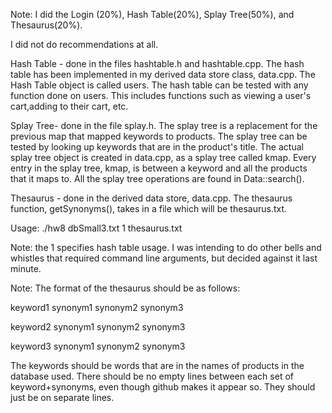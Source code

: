 Note: I did the Login (20%), Hash Table(20%), Splay Tree(50%), and Thesaurus(20%).

I did not do recommendations at all.


Hash Table - done in the files hashtable.h and hashtable.cpp. The hash table has been implemented in my derived data store class, data.cpp. The Hash Table object is called users. The hash table can be tested with any function done on users. This includes functions such as viewing a user's cart,adding to their cart, etc.


Splay Tree- done in the file splay.h. The splay tree is a replacement for the previous map that mapped keywords to products. The splay tree can be tested by looking up keywords that are in the product's title. The actual splay tree object is created in data.cpp, as a splay tree called kmap. Every entry in the splay tree, kmap, is between a keyword and all the products that it maps to. All the splay tree operations are found in Data::search().

Thesaurus - done in the derived data store, data.cpp. The thesaurus function, getSynonyms(), takes in a file which will be thesaurus.txt. 


Usage:
./hw8 dbSmall3.txt 1 thesaurus.txt

Note: the 1 specifies hash table usage. I was intending to do other bells and whistles that required command line arguments, but decided against it last minute.

Note: The format of the thesaurus should be as follows:

keyword1 synonym1 synonym2 synonym3

keyword2 synonym1 synonym2 synonym3

keyword3 synonym1 synonym2 synonym3

The keywords should be words that are in the names of products in the database used. There should be no empty lines between each set of keyword+synonyms, even though github makes it appear so. They should just be on separate lines.
